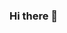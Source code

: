 ### Hi there 👋

<!--
**XxCalELxX/XxCalELxX** is a ✨ _special_ ✨ repository because its `README.md` (this file) appears on your GitHub profile.

Here are some ideas to get you started:

- 🔭 I’m currently working on Samsung Galaxy version 611/DEST...Call +64 210 8567 991
- 🌱 I’m currently learning DEST/611 VERSION 'GOLD XCOVER4'...11π
- 👯 I’m looking to collaborate on POTENT/NT STATE AUCKLAND NEW ZEALAND...1010
- 🤔 I’m looking for help with STRUCTURED LIMITLESS BOOSTERS VERSION/611...READAME.md` (present net)
- 💬 Ask me about VERSION 611...
- 📫 How to reach me: Altastarmafia@outlook.com/XxCalELxX...1060
- 😄 Pronouns: Hyperthetically thought #revision #biometrics #universal #kindness...
- ⚡ Fun fact: Independent ability's freedom to expand...Hauraki P_2473 Pokino Rd3
-->
